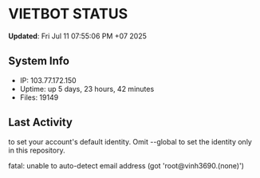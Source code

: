 # VIETBOT STATUS
**Updated**: Fri Jul 11 07:55:06 PM +07 2025

## System Info
- IP: 103.77.172.150
- Uptime: up 5 days, 23 hours, 42 minutes
- Files: 19149

## Last Activity

to set your account's default identity.
Omit --global to set the identity only in this repository.

fatal: unable to auto-detect email address (got 'root@vinh3690.(none)')
